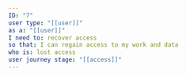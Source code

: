 ```yaml
---
ID: "7"
user type: "[[user]]"
as a: "[[user]]"
I need to: recover access
so that: I can regain access to my work and data
who is: lost access
user journey stage: "[[access]]"
---
```

